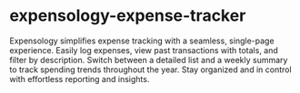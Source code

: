 # expensology-expense-tracker
Expensology simplifies expense tracking with a seamless, single-page experience. Easily log expenses, view past transactions with totals, and filter by description. Switch between a detailed list and a weekly summary to track spending trends throughout the year. Stay organized and in control with effortless reporting and insights.

